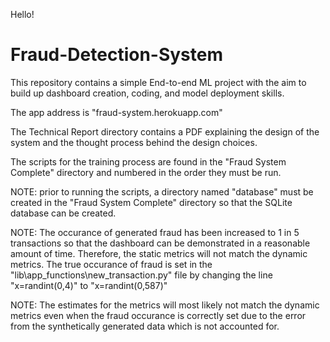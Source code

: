 Hello!

# Fraud-Detection-System
This repository contains a simple End-to-end ML project with the aim to build up dashboard creation, coding, and model deployment skills.

The app address is "fraud-system.herokuapp.com"

The Technical Report directory contains a PDF explaining the design of the system and the thought process behind the design choices.

The scripts for the training process are found in the "Fraud System Complete" directory and numbered in the order they must be run.

NOTE: prior to running the scripts, a directory named "database" must be created in the "Fraud System Complete" directory so that the SQLite database
can be created.

NOTE: The occurance of generated fraud has been increased to 1 in 5 transactions so that the dashboard can be demonstrated in a reasonable amount of time. 
Therefore, the static metrics will not match the dynamic metrics. The true occurance of fraud is set in the "lib\app_functions\new_transaction.py" file 
by changing the line "x=randint(0,4)" to "x=randint(0,587)"

NOTE: The estimates for the metrics will most likely not match the dynamic metrics even when the fraud occurance is correctly set due to the 
error from the synthetically generated data which is not accounted for.

